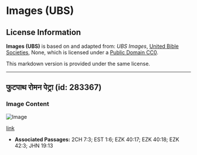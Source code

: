 # Images (UBS)

## License Information

**Images (UBS)** is based on and adapted from: _UBS Images_, [United Bible Societies](https://unitedbiblesocieties.org/), None, which is licensed under a [Public Domain CC0](https://creativecommons.org/public-domain/cc0/).

This markdown version is provided under the same license.



--------------------------------

## फुटपाथ रोमन पेट्रा (id: 283367)

### Image Content

![Image](https://cdn.aquifer.bible/aquifer-content/resources/Media/WEB-0437_pavement_roman_petra.jpg)

[link](https://cdn.aquifer.bible/aquifer-content/resources/Media/WEB-0437_pavement_roman_petra.jpg)

* **Associated Passages:** 2CH 7:3; EST 1:6; EZK 40:17; EZK 40:18; EZK 42:3; JHN 19:13

